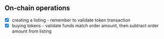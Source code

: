 ## On-chain operations 
- [x] creating a listing - remember to validate token transaction
- [x] buying tokens - validate funds match order amount, then subtract order amount from listing 